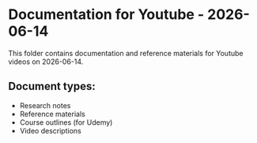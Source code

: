 # Documentation for Youtube - 2026-06-14

This folder contains documentation and reference materials for Youtube videos on 2026-06-14.

## Document types:
- Research notes
- Reference materials
- Course outlines (for Udemy)
- Video descriptions
